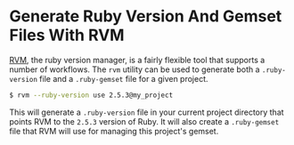 # Generate Ruby Version And Gemset Files With RVM

[RVM](https://rvm.io), the ruby version manager, is a fairly flexible tool
that supports a number of workflows. The `rvm` utility can be used to
generate both a `.ruby-version` file and a `.ruby-gemset` file for a given
project.

```bash
$ rvm --ruby-version use 2.5.3@my_project
```

This will generate a `.ruby-version` file in your current project directory
that points RVM to the `2.5.3` version of Ruby. It will also create a
`.ruby-gemset` file that RVM will use for managing this project's gemset.
